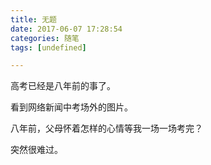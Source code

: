 ```yaml
---
title: 无题
date: 2017-06-07 17:28:54
categories: 随笔
tags: [undefined]

---
```

高考已经是八年前的事了。

看到网络新闻中考场外的图片。

八年前，父母怀着怎样的心情等我一场一场考完？

突然很难过。